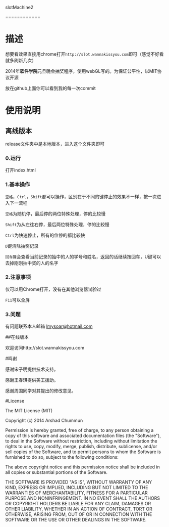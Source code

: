 slotMachine2

============

# 描述

想要看效果直接用chrome打开`http://slot.wannakissyou.com`即可（感觉不好看就多刷新几次）

2014年**软件学院**元旦晚会抽奖程序，使用webGL写的。为保证公平性，以MIT协议开源

放在github上面你可以看到我的每一次commit

# 使用说明

## 离线版本

release文件夹中是本地版本，进入这个文件夹即可

### 0.运行

打开index.html

### 1.基本操作

`空格`，`Ctrl`，`Shift`都可以操作，区别在于不同的键停止的效果不一样，按一次进入下一流程

`空格`为随机停，最后停的两位特殊处理，停的比较慢

`Shift`为从左往右停，最后两位特殊处理，停的比较慢

`Ctrl`为快速停止，所有的位停的都比较快

`D`键清除抽奖记录

`回车键`会查看当前记录的抽中的人的学号和姓名，返回的话继续按回车，U键可以去掉刚刚抽中奖的人的名字

### 2.注意事项

仅可以用Chrome打开，没有在其他浏览器试验过

`F11`可以全屏

### 3.问题

有问题联系本人邮箱 lmysoar@hotmail.com

##在线版本

欢迎访问http://slot.wannakissyou.com

#鸣谢

感谢宋子明提供技术支持。

感谢王春琪提供美工援助。

感谢周围同学对其提出的修改意见。

#License

The MIT License (MIT)

Copyright (c) 2014 Arshad Chummun

Permission is hereby granted, free of charge, to any person obtaining a copy of this software and associated documentation files (the "Software"), to deal in the Software without restriction, including without limitation the rights to use, copy, modify, merge, publish, distribute, sublicense, and/or sell copies of the Software, and to permit persons to whom the Software is furnished to do so, subject to the following conditions:

The above copyright notice and this permission notice shall be included in all copies or substantial portions of the Software.

THE SOFTWARE IS PROVIDED "AS IS", WITHOUT WARRANTY OF ANY KIND, EXPRESS OR IMPLIED, INCLUDING BUT NOT LIMITED TO THE WARRANTIES OF MERCHANTABILITY, FITNESS FOR A PARTICULAR PURPOSE AND NONINFRINGEMENT. IN NO EVENT SHALL THE AUTHORS OR COPYRIGHT HOLDERS BE LIABLE FOR ANY CLAIM, DAMAGES OR OTHER LIABILITY, WHETHER IN AN ACTION OF CONTRACT, TORT OR OTHERWISE, ARISING FROM, OUT OF OR IN CONNECTION WITH THE SOFTWARE OR THE USE OR OTHER DEALINGS IN THE SOFTWARE.
